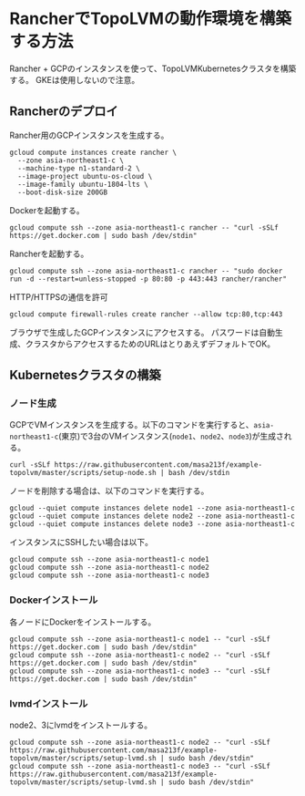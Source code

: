 # RancherでTopoLVMの動作環境を構築する方法

Rancher + GCPのインスタンスを使って、TopoLVMKubernetesクラスタを構築する。
GKEは使用しないので注意。

## Rancherのデプロイ

Rancher用のGCPインスタンスを生成する。

```
gcloud compute instances create rancher \
  --zone asia-northeast1-c \
  --machine-type n1-standard-2 \
  --image-project ubuntu-os-cloud \
  --image-family ubuntu-1804-lts \
  --boot-disk-size 200GB
```

Dockerを起動する。

```
gcloud compute ssh --zone asia-northeast1-c rancher -- "curl -sSLf https://get.docker.com | sudo bash /dev/stdin"
```

Rancherを起動する。

```
gcloud compute ssh --zone asia-northeast1-c rancher -- "sudo docker run -d --restart=unless-stopped -p 80:80 -p 443:443 rancher/rancher"
```

HTTP/HTTPSの通信を許可

```
gcloud compute firewall-rules create rancher --allow tcp:80,tcp:443
```

ブラウザで生成したGCPインスタンスにアクセスする。
パスワードは自動生成、クラスタからアクセスするためのURLはとりあえずデフォルトでOK。


## Kubernetesクラスタの構築

### ノード生成

GCPでVMインスタンスを生成する。以下のコマンドを実行すると、`asia-northeast1-c`(東京)で3台のVMインスタンス(`node1`、`node2`、`node3`)が生成される。

```
curl -sSLf https://raw.githubusercontent.com/masa213f/example-topolvm/master/scripts/setup-node.sh | bash /dev/stdin
```

ノードを削除する場合は、以下のコマンドを実行する。

```
gcloud --quiet compute instances delete node1 --zone asia-northeast1-c
gcloud --quiet compute instances delete node2 --zone asia-northeast1-c
gcloud --quiet compute instances delete node3 --zone asia-northeast1-c
```

インスタンスにSSHしたい場合は以下。

```
gcloud compute ssh --zone asia-northeast1-c node1
gcloud compute ssh --zone asia-northeast1-c node2
gcloud compute ssh --zone asia-northeast1-c node3
```

### Dockerインストール

各ノードにDockerをインストールする。

```
gcloud compute ssh --zone asia-northeast1-c node1 -- "curl -sSLf https://get.docker.com | sudo bash /dev/stdin"
gcloud compute ssh --zone asia-northeast1-c node2 -- "curl -sSLf https://get.docker.com | sudo bash /dev/stdin"
gcloud compute ssh --zone asia-northeast1-c node3 -- "curl -sSLf https://get.docker.com | sudo bash /dev/stdin"
```

### lvmdインストール

node2、3にlvmdをインストールする。

```
gcloud compute ssh --zone asia-northeast1-c node2 -- "curl -sSLf https://raw.githubusercontent.com/masa213f/example-topolvm/master/scripts/setup-lvmd.sh | sudo bash /dev/stdin"
gcloud compute ssh --zone asia-northeast1-c node3 -- "curl -sSLf https://raw.githubusercontent.com/masa213f/example-topolvm/master/scripts/setup-lvmd.sh | sudo bash /dev/stdin"
```

